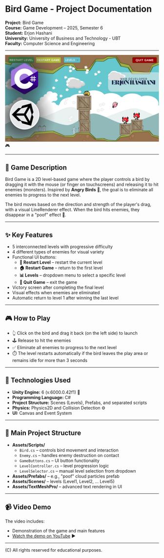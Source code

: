 # Bird Game - Project Documentation

**Project:** Bird Game  
**Course:** Game Development – 2025, Semester 6  
**Student:** Erjon Hashani  
**University:** University of Business and Technology - UBT  
**Faculty:** Computer Science and Engineering

---

![Bird Game](BirdGame.jpg) 🎮

---

## 🎯 Game Description
Bird Game is a 2D level-based game where the player controls a bird by dragging it with the mouse (or finger on touchscreens) and releasing it to hit enemies (monsters). Inspired by **Angry Birds** 🦅, the goal is to eliminate all enemies to progress to the next level.

The bird moves based on the direction and strength of the player's drag, with a visual LineRenderer effect. When the bird hits enemies, they disappear in a "poof" effect 💨.

---

## ✨ Key Features
- 5 interconnected levels with progressive difficulty  
- 4 different types of enemies for visual variety  
- Functional UI buttons:  
  - **🔄 Restart Level** – restart the current level  
  - **🏠 Restart Game** – return to the first level  
  - **📊 Levels** – dropdown menu to select a specific level  
  - **🚪 Quit Game** – exit the game  
- Victory screen after completing the final level  
- Visual effects when enemies are eliminated  
- Automatic return to level 1 after winning the last level  

---

## 🎮 How to Play
- 👆 Click on the bird and drag it back (on the left side) to launch  
- 🕹️ Release to hit the enemies  
- ✅ Eliminate all enemies to progress to the next level  
- ⏱️ The level restarts automatically if the bird leaves the play area or remains idle for more than 3 seconds  

---

## 🔧 Technologies Used
- **Unity Engine:** 6 (v.6000.0.42f1) 🎲  
- **Programming Language:** C#  
- **Project Structure:** Scenes (Levels), Prefabs, and separated scripts  
- **Physics:** Physics2D and Collision Detection ⚙️  
- **UI:** Canvas and Event System  

---

## 📁 Main Project Structure
- **Assets/Scripts/** 
  - `Bird.cs` – controls bird movement and interaction 
  - `Enemy.cs` – handles enemy destruction on contact  
  - `GameButtons.cs` – UI button functionality
  - `LevelController.cs` – level progression logic  
  - `LevelSelector.cs` – manual level selection from dropdown  
- **Assets/Prefabs/** – e.g., "poof" cloud particles prefab  
- **Assets/Scenes/** – levels (Level1, Level2, … Level5)  
- **Assets/TextMeshPro/** – advanced text rendering in UI  

---

## 📹 Video Demo
The video includes:  
- Demonstration of the game and main features  
- [Watch the demo on YouTube](https://www.youtube.com/watch?v=5806PCnyOBI) ▶️

---

(C) All rights reserved for educational purposes.

